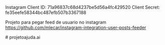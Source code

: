 Instagram 
Client ID: 71a96837c68d4237be5d56a4fc429520
Client Secret: fe35eefe58344bc487efb507b3367188 

Projeto para pegar feed de usuario no instagram
https://github.com/mlecar/instagram-integration-user-posts-feeder

#   p r o j e t o a j u d a . a i  
 